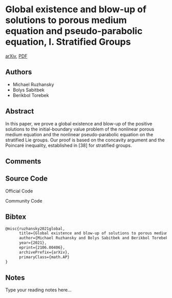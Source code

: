 
# Global existence and blow-up of solutions to porous medium equation and pseudo-parabolic equation, I. Stratified Groups

[arXiv](https://arxiv.org/abs/2106.0406), [PDF](https://arxiv.org/pdf/2106.0406.pdf)

## Authors

- Michael Ruzhansky
- Bolys Sabitbek
- Berikbol Torebek

## Abstract

In this paper, we prove a global existence and blow-up of the positive solutions to the initial-boundary value problem of the nonlinear porous medium equation and the nonlinear pseudo-parabolic equation on the stratified Lie groups. Our proof is based on the concavity argument and the Poincaré inequality, established in [38] for stratified groups.

## Comments



## Source Code

Official Code



Community Code



## Bibtex

```tex
@misc{ruzhansky2021global,
      title={Global existence and blow-up of solutions to porous medium equation and pseudo-parabolic equation, I. Stratified Groups}, 
      author={Michael Ruzhansky and Bolys Sabitbek and Berikbol Torebek},
      year={2021},
      eprint={2106.00406},
      archivePrefix={arXiv},
      primaryClass={math.AP}
}
```

## Notes

Type your reading notes here...

